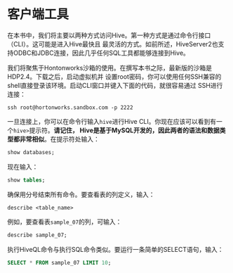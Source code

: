 客户端工具
===================================================================================
在本书中，我们将主要以两种方式访问Hive。第一种方式是通过命令行接口（CLI）。这可能是进入Hive最快且
最灵活的方式。如前所述，HiveServer2也支持ODBC和JDBC连接，因此几乎任何SQL工具都能够连接到Hive。

我们将聚焦于Hontonworks沙箱的使用。在撰写本书之际，最新版的沙箱是HDP2.4。下载之后，启动虚拟机并
设置root密码，你可以使用任何SSH兼容的shell直接登录该环境。启动CLI窗口并键入下面的代码，就很容易通过
SSH进行连接：
```shell
ssh root@hortonworks.sandbox.com -p 2222
```
一旦连接上，你可以在命令行输入`hive`进行Hive CLI。你现在应该可以看到有一个`hive>`提示符。**请记住，
Hive是基于MySQL开发的，因此两者的语法和数据类型都非常相似**。在提示符处输入：
```sql
show databases;
```
现在输入：
```sql
show tables;
```
确保用分号结束所有命令。要查看表的列定义，输入：
```
describe <table_name>
```
例如，要查看表`sample_07`的列，可输入：
```sql
describe sample_07;
```
执行HiveQL命令与执行SQL命令类似。要运行一条简单的SELECT语句，输入：
```sql
SELECT * FROM sample_07 LIMIT 10;
```